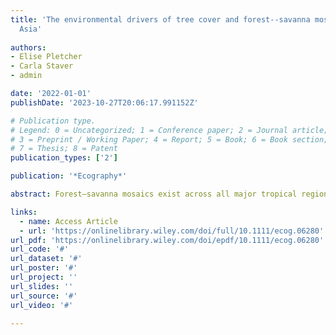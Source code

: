 ```yaml
---
title: 'The environmental drivers of tree cover and forest--savanna mosaics in Southeast
  Asia'
  
authors:
- Elise Pletcher
- Carla Staver
- admin

date: '2022-01-01'
publishDate: '2023-10-27T20:06:17.991152Z'

# Publication type.
# Legend: 0 = Uncategorized; 1 = Conference paper; 2 = Journal article;
# 3 = Preprint / Working Paper; 4 = Report; 5 = Book; 6 = Book section;
# 7 = Thesis; 8 = Patent
publication_types: ['2']

publication: '*Ecography*'

abstract: Forest–savanna mosaics exist across all major tropical regions. Yet, the influence of environmental factors on the distribution of these mosaics is not well explored, limiting our understanding of the environmental constraints on savannas especially in Southeast Asia, where most savannas exist in mosaics. Despite clear structural and functional characteristics indicative of savannas, most SE Asian savannas continue to be classified as forest. This designation is problematic because SE Asian savannas are threatened by both fragmentation and forest-centric management practices. By studying forest–savanna mosaics across SE Asia, we aimed to parse out how landscape mosaics of forest and savanna may be constrained by fire, climate and soil characteristics. We used remotely sensed data to characterize the distribution of tree cover and forest–savanna mosaics. Using regression models, we quantified the relative effects of precipitation, fire frequency, seasonality and soil characteristics on average tree cover and landscape patchiness. We found that low tree cover, indicative of savannas, occurs in drier, seasonal subregions that experience frequent fire. Further, our results demonstrate that fire and precipitation strongly shape landscape patchiness. Landscapes were patchiest in subregions with low precipitation and intermediate fire frequency. These results demonstrate that the environmental factors important in delineating the distribution of savannas globally shape the distribution of tree cover and landscape patchiness across SE Asia. Fire especially drives patterns of tree cover across scales. In a region where fire suppression is a common management strategy, our results suggest that further research studying vegetation response to fire and fire suppression is needed to improve management and conservation of these mosaic landscapes. More broadly, this work demonstrates a useful approach for studying the environmental drivers that influence the distribution of forest–savanna mosaics.

links:
  - name: Access Article
  - url: 'https://onlinelibrary.wiley.com/doi/full/10.1111/ecog.06280'
url_pdf: 'https://onlinelibrary.wiley.com/doi/epdf/10.1111/ecog.06280'
url_code: '#'
url_dataset: '#'
url_poster: '#'
url_project: ''
url_slides: ''
url_source: '#'
url_video: '#'

---
```

